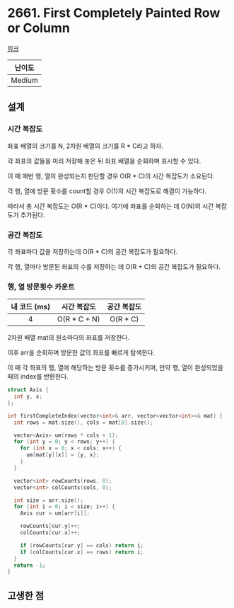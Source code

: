 # 2661. First Completely Painted Row or Column

[링크](https://leetcode.com/problems/first-completely-painted-row-or-column/description/)

| 난이도 |
| :----: |
| Medium |

## 설계

### 시간 복잡도

좌표 배열의 크기를 N, 2차원 배열의 크기를 R \* C라고 하자.

각 좌표의 값들을 미리 저장해 놓은 뒤 좌표 배열을 순회하며 표시할 수 있다.

이 때 매번 행, 열이 완성되는지 판단할 경우 O(R \* C)의 시간 복잡도가 소요된다.

각 행, 열에 방문 횟수를 count할 경우 O(1)의 시간 복잡도로 해결이 가능하다.

따라서 총 시간 복잡도는 O(R \* C)이다. 여기에 좌표를 순회하는 데 O(N)의 시간 복잡도가 추가된다.

### 공간 복잡도

각 좌표마다 값을 저장하는데 O(R \* C)의 공간 복잡도가 필요하다.

각 행, 열마다 방문된 좌표의 수를 저장하는 데 O(R + C)의 공간 복잡도가 필요하다.

### 행, 열 방문횟수 카운트

| 내 코드 (ms) |  시간 복잡도  | 공간 복잡도 |
| :----------: | :-----------: | :---------: |
|      4       | O(R \* C + N) |  O(R \* C)  |

2차원 배열 mat의 원소마다의 좌표를 저장한다.

이후 arr을 순회하며 방문한 값의 좌표를 빠르게 탐색한다.

이 때 각 좌표의 행, 열에 해당하는 방문 횟수를 증가시키며, 만약 행, 열이 완성되었을 때의 index를 반환한다.

```cpp
struct Axis {
  int y, x;
};

int firstCompleteIndex(vector<int>& arr, vector<vector<int>>& mat) {
  int rows = mat.size(), cols = mat[0].size();

  vector<Axis> um(rows * cols + 1);
  for (int y = 0; y < rows; y++) {
    for (int x = 0; x < cols; x++) {
      um[mat[y][x]] = {y, x};
    }
  }

  vector<int> rowCounts(rows, 0);
  vector<int> colCounts(cols, 0);

  int size = arr.size();
  for (int i = 0; i < size; i++) {
    Axis cur = um[arr[i]];

    rowCounts[cur.y]++;
    colCounts[cur.x]++;

    if (rowCounts[cur.y] == cols) return i;
    if (colCounts[cur.x] == rows) return i;
  }
  return -1;
}
```

## 고생한 점
